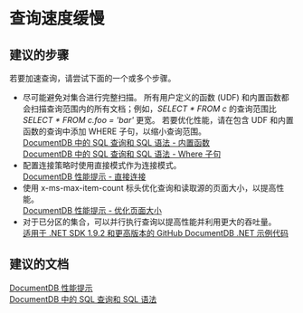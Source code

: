 <properties
    pageTitle="查询速度缓慢"
    description="查询速度缓慢"
    service="microsoft.documentdb"
    resource="databaseAccounts"
    authors="AndrewHoh"
    displayOrder="4"
    selfHelpType="resource"
    supportTopicIds=""
    resourceTags=""
    productPesIds=""
    cloudEnvironments="public"
/>


# 查询速度缓慢

## **建议的步骤**
若要加速查询，请尝试下面的一个或多个步骤。

* 尽可能避免对集合进行完整扫描。 所有用户定义的函数 (UDF) 和内置函数都会扫描查询范围内的所有文档；例如，*SELECT * FROM c* 的查询范围比 *SELECT * FROM c.foo = 'bar'* 更宽。 若要优化性能，请在包含 UDF 和内置函数的查询中添加 WHERE 子句，以缩小查询范围。<br>[DocumentDB 中的 SQL 查询和 SQL 语法 - 内置函数](https://azure.microsoft.com/documentation/articles/documentdb-sql-query/#built-in-functions)<br>[DocumentDB 中的 SQL 查询和 SQL 语法 - Where 子句](https://azure.microsoft.com/documentation/articles/documentdb-sql-query/#where-clause)
* 配置连接策略时使用直接模式作为连接模式。<br>[DocumentDB 性能提示 - 直接连接](https://azure.microsoft.com/documentation/articles/documentdb-performance-tips/#direct-connection)
* 使用 x-ms-max-item-count 标头优化查询和读取源的页面大小，以提高性能。<br>[DocumentDB 性能提示 - 优化页面大小](https://azure.microsoft.com/documentation/articles/documentdb-performance-tips/#tune-page-size)
* 对于已分区的集合，可以并行执行查询以提高性能并利用更大的吞吐量。<br>[
适用于 .NET SDK 1.9.2 和更高版本的 GitHub DocumentDB .NET 示例代码](https://github.com/Azure/azure-documentdb-dotnet/blob/master/samples/code-samples/Queries/Program.cs#L664-L734)

## **建议的文档**
[DocumentDB 性能提示](https://azure.microsoft.com/documentation/articles/documentdb-performance-tips/)<br>
[DocumentDB 中的 SQL 查询和 SQL 语法](https://azure.microsoft.com/documentation/articles/documentdb-sql-query/)



<!--HONumber=Aug16_HO1-->


